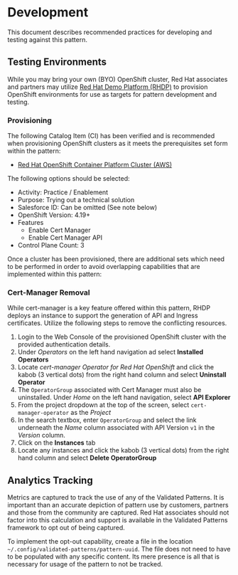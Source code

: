 # Development

This document describes recommended practices for developing and testing against this pattern.

## Testing Environments

While you may bring your own (BYO) OpenShift cluster, Red Hat associates and partners may utilize [Red Hat Demo Platform (RHDP)](https://catalog.demo.redhat.com) to provision OpenShift environments for use as targets for pattern development and testing.

### Provisioning

The following Catalog Item (CI) has been verified and is recommended when provisioning OpenShift clusters as it meets the prerequisites set form within the pattern:

* [Red Hat OpenShift Container Platform Cluster (AWS)](https://catalog.demo.redhat.com/catalog?item=babylon-catalog-prod/sandboxes-gpte.ocp-wksp.prod&utm_source=webapp&utm_medium=share-link)

The following options should be selected:

* Activity: Practice / Enablement
* Purpose: Trying out a technical solution
* Salesforce ID: Can be omitted (See note below)
* OpenShift Version: 4.19+
* Features
  * Enable Cert Manager
  * Enable Cert Manager API
* Control Plane Count: 3

Once a cluster has been provisioned, there are additional sets which need to be performed in order to avoid overlapping capabilities that are implemented within this pattern:

### Cert-Manager Removal

While cert-manager is a key feature offered within this pattern, RHDP deploys an instance to support the generation of API and Ingress certificates. Utilize the following steps to remove the conflicting resources.

1. Login to the Web Console of the provisioned OpenShift cluster with the provided authentication details.
2. Under _Operators_ on the left hand navigation ad select **Installed Operators**
3. Locate _cert-manager Operator for Red Hat OpenShift_ and click the kabob (3 vertical dots) from the right hand column and select **Uninstall Operator**
4. The `OperatorGroup` associated with Cert Manager must also be uninstalled. Under _Home_ on the left hand navigation, select **API Explorer**
5. From the project dropdown at the top of the screen, select `cert-manager-operator` as the _Project_
6. In the search textbox, enter `OperatorGroup` and select the link underneath the _Name_ column associated with API Version `v1` in the _Version_ column.
7. Click on the **Instances** tab
8. Locate any instances and click the kabob (3 vertical dots) from the right hand column and select **Delete OperatorGroup**

## Analytics Tracking

Metrics are captured to track the use of any of the Validated Patterns. It is important than an accurate depiction of pattern use by customers, partners and those from the community are captured. Red Hat associates should not factor into this calculation and support is available in the Validated Patterns framework to opt out of being captured.

To implement the opt-out capability, create a file in the location `~/.config/validated-patterns/pattern-uuid`. The file does not need to have to be populated with any specific content. Its mere presence is all that is necessary for usage of the pattern to not be tracked.
